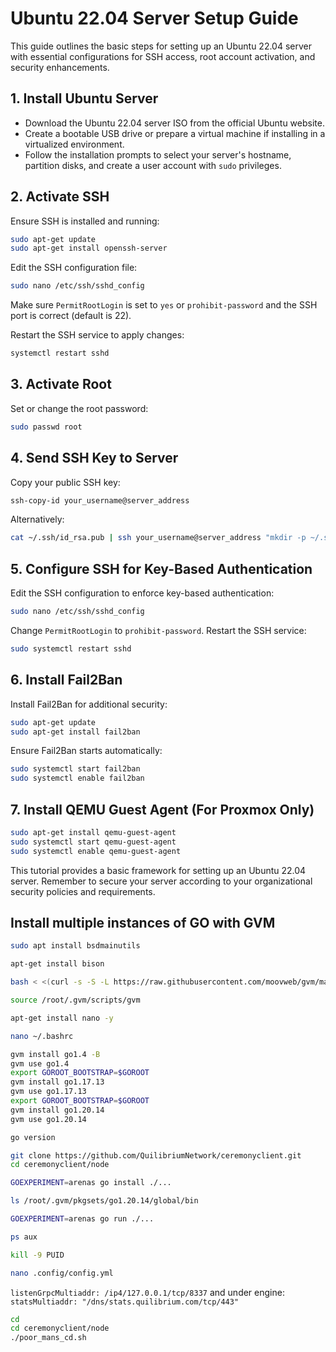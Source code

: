 # Ubuntu 22.04 Server Setup Guide

This guide outlines the basic steps for setting up an Ubuntu 22.04 server with essential configurations for SSH access, root account activation, and security enhancements.

## 1. Install Ubuntu Server

- Download the Ubuntu 22.04 server ISO from the official Ubuntu website.
- Create a bootable USB drive or prepare a virtual machine if installing in a virtualized environment.
- Follow the installation prompts to select your server's hostname, partition disks, and create a user account with `sudo` privileges.

## 2. Activate SSH

Ensure SSH is installed and running:

```bash
sudo apt-get update
sudo apt-get install openssh-server
```

Edit the SSH configuration file:

```bash
sudo nano /etc/ssh/sshd_config
```

Make sure `PermitRootLogin` is set to `yes` or `prohibit-password` and the SSH port is correct (default is 22).

Restart the SSH service to apply changes:

```bash
systemctl restart sshd
```

## 3. Activate Root

Set or change the root password:

```bash
sudo passwd root
```

## 4. Send SSH Key to Server

Copy your public SSH key:

```bash
ssh-copy-id your_username@server_address
```

Alternatively:

```bash
cat ~/.ssh/id_rsa.pub | ssh your_username@server_address "mkdir -p ~/.ssh && chmod 700 ~/.ssh && cat >> ~/.ssh/authorized_keys && chmod 600 ~/.ssh/authorized_keys"
```

## 5. Configure SSH for Key-Based Authentication

Edit the SSH configuration to enforce key-based authentication:

```bash
sudo nano /etc/ssh/sshd_config
```

Change `PermitRootLogin` to `prohibit-password`. Restart the SSH service:

```bash
sudo systemctl restart sshd
```

## 6. Install Fail2Ban

Install Fail2Ban for additional security:

```bash
sudo apt-get update
sudo apt-get install fail2ban
```

Ensure Fail2Ban starts automatically:

```bash
sudo systemctl start fail2ban
sudo systemctl enable fail2ban
```

## 7. Install QEMU Guest Agent (For Proxmox Only)

```bash
sudo apt-get install qemu-guest-agent
sudo systemctl start qemu-guest-agent
sudo systemctl enable qemu-guest-agent
```

This tutorial provides a basic framework for setting up an Ubuntu 22.04 server. Remember to secure your server according to your organizational security policies and requirements.

## Install multiple instances of GO with GVM

```bash
sudo apt install bsdmainutils
```

```bash
apt-get install bison
```

```bash
bash < <(curl -s -S -L https://raw.githubusercontent.com/moovweb/gvm/master/binscripts/gvm-installer)
```

```bash
source /root/.gvm/scripts/gvm
```

```bash
apt-get install nano -y
```

```bash
nano ~/.bashrc
```

```bash
gvm install go1.4 -B
gvm use go1.4
export GOROOT_BOOTSTRAP=$GOROOT
gvm install go1.17.13
gvm use go1.17.13
export GOROOT_BOOTSTRAP=$GOROOT
gvm install go1.20.14
gvm use go1.20.14
```

```bash
go version
```

```bash
git clone https://github.com/QuilibriumNetwork/ceremonyclient.git
cd ceremonyclient/node
```

```bash
GOEXPERIMENT=arenas go install ./...
```

```bash
ls /root/.gvm/pkgsets/go1.20.14/global/bin
```

```bash
GOEXPERIMENT=arenas go run ./...
```

```bash
ps aux
```

```bash
kill -9 PUID
```

```bash
nano .config/config.yml
```
  `listenGrpcMultiaddr: /ip4/127.0.0.1/tcp/8337`
and under 
  engine:
    `statsMultiaddr: "/dns/stats.quilibrium.com/tcp/443"`

```bash
cd
cd ceremonyclient/node
./poor_mans_cd.sh
```



